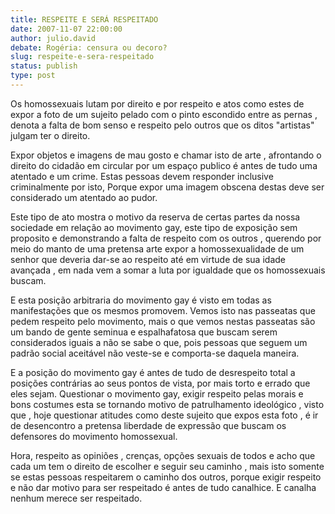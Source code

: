```yaml
---
title: RESPEITE E SERÁ RESPEITADO
date: 2007-11-07 22:00:00
author: julio.david
debate: Rogéria: censura ou decoro?
slug: respeite-e-sera-respeitado
status: publish 
type: post
---
```


Os homossexuais lutam por direito e por respeito e atos como estes de expor a foto de um sujeito pelado com o pinto escondido entre as pernas , denota a falta de bom senso e respeito pelo outros que os ditos "artistas" julgam ter o direito.   

Expor objetos e imagens de mau gosto e chamar isto de arte , afrontando o direito do cidadão em circular por um espaço publico é antes de tudo uma atentado e um crime. Estas pessoas devem responder inclusive criminalmente por isto, Porque expor uma imagem obscena destas deve ser considerado um atentado ao pudor.   

Este tipo de ato mostra o motivo da reserva de certas partes da nossa sociedade em relação ao movimento gay, este tipo de exposição sem proposito e demonstrando a falta de respeito com os outros , querendo por meio do manto de uma pretensa arte expor a homossexualidade de um senhor que deveria dar-se ao respeito até em virtude de sua idade avançada , em nada vem a somar a luta por igualdade que os homossexuais buscam.  

E esta posição arbitraria do movimento gay é visto em todas as manifestações que os mesmos promovem. Vemos isto nas passeatas que pedem respeito pelo movimento, mais o que vemos nestas passeatas são um bando de gente seminua e espalhafatosa que buscam serem considerados iguais a não se sabe o que, pois pessoas que seguem um padrão social aceitável não veste-se e comporta-se daquela maneira.   

E a posição do movimento gay é antes de tudo de desrespeito total a posições contrárias ao seus pontos de vista, por mais torto e errado que eles sejam. Questionar o movimento gay, exigir respeito pelas morais e bons costumes esta se tornando motivo de patrulhamento ideológico , visto que , hoje questionar atitudes como deste sujeito que expos esta foto , é ir de desencontro a pretensa liberdade de expressão que buscam os defensores do movimento homossexual.   

Hora, respeito as opiniões , crenças, opções sexuais de todos e acho que cada um tem o direito de escolher e seguir seu caminho , mais isto somente se estas pessoas respeitarem o caminho dos outros, porque exigir respeito e não dar motivo para ser respeitado é antes de tudo canalhice. E canalha nenhum merece ser respeitado.
